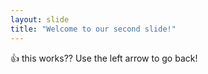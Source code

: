 ```yaml
---
layout: slide
title: "Welcome to our second slide!"
---
```

:+1: this works??
Use the left arrow to go back!
